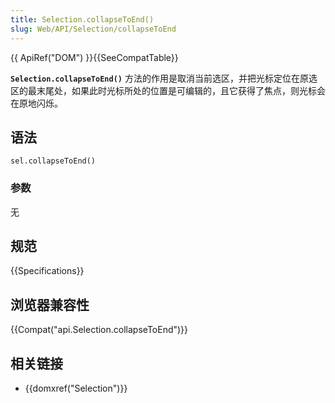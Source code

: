 ```yaml
---
title: Selection.collapseToEnd()
slug: Web/API/Selection/collapseToEnd
---
```

{{ ApiRef("DOM") }}{{SeeCompatTable}}

**`Selection.collapseToEnd()`** 方法的作用是取消当前选区，并把光标定位在原选区的最末尾处，如果此时光标所处的位置是可编辑的，且它获得了焦点，则光标会在原地闪烁。

## 语法

```plain
sel.collapseToEnd()
```

### 参数

无

## 规范

{{Specifications}}

## 浏览器兼容性

{{Compat("api.Selection.collapseToEnd")}}

## 相关链接

- {{domxref("Selection")}}
